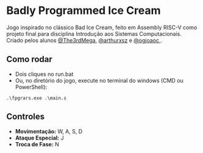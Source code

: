 # Badly Programmed Ice Cream
Jogo inspirado no clássico Bad Ice Cream, feito em Assembly RISC-V como projeto final para disciplina Introdução aos Sistemas Computacionais.
Criado pelos alunos [@The3rdMega](https://github.com/The3rdMega), [@arthurxsz](https://github.com/arthurxsz) e [@ogjoaoc ](https://github.com/ogjoaoc).

## Como rodar
+ Dois cliques no run.bat
+ Ou, no diretório do jogo, execute no terminal do windows (CMD ou PowerShell):
```
.\fpgrars.exe .\main.s
```
## Controles

+ **Movimentação:** W, A, S, D
+ **Ataque Especial:** J
+ **Troca de Fase:** N
